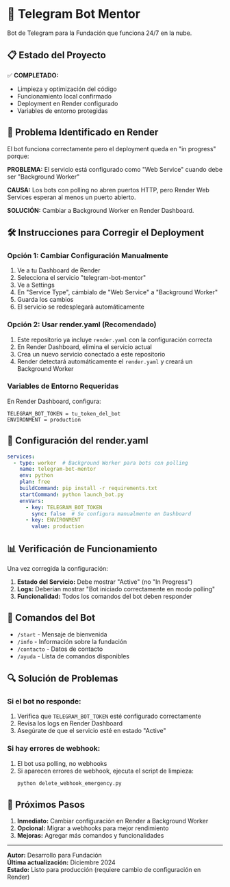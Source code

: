 # 🤖 Telegram Bot Mentor

Bot de Telegram para la Fundación que funciona 24/7 en la nube.

## 📋 Estado del Proyecto

✅ **COMPLETADO:**
- Limpieza y optimización del código
- Funcionamiento local confirmado
- Deployment en Render configurado
- Variables de entorno protegidas

## 🚨 Problema Identificado en Render

El bot funciona correctamente pero el deployment queda en "in progress" porque:

**PROBLEMA:** El servicio está configurado como "Web Service" cuando debe ser "Background Worker"

**CAUSA:** Los bots con polling no abren puertos HTTP, pero Render Web Services esperan al menos un puerto abierto.

**SOLUCIÓN:** Cambiar a Background Worker en Render Dashboard.

## 🛠️ Instrucciones para Corregir el Deployment

### Opción 1: Cambiar Configuración Manualmente

1. Ve a tu Dashboard de Render
2. Selecciona el servicio "telegram-bot-mentor"
3. Ve a Settings
4. En "Service Type", cámbialo de "Web Service" a "Background Worker"
5. Guarda los cambios
6. El servicio se redesplegarà automáticamente

### Opción 2: Usar render.yaml (Recomendado)

1. Este repositorio ya incluye `render.yaml` con la configuración correcta
2. En Render Dashboard, elimina el servicio actual
3. Crea un nuevo servicio conectado a este repositorio
4. Render detectará automáticamente el `render.yaml` y creará un Background Worker

### Variables de Entorno Requeridas

En Render Dashboard, configura:
```
TELEGRAM_BOT_TOKEN = tu_token_del_bot
ENVIRONMENT = production
```

## 🔧 Configuración del render.yaml

```yaml
services:
  - type: worker  # Background Worker para bots con polling
    name: telegram-bot-mentor
    env: python
    plan: free
    buildCommand: pip install -r requirements.txt
    startCommand: python launch_bot.py
    envVars:
      - key: TELEGRAM_BOT_TOKEN
        sync: false  # Se configura manualmente en Dashboard
      - key: ENVIRONMENT
        value: production
```

## 📊 Verificación de Funcionamiento

Una vez corregida la configuración:

1. **Estado del Servicio:** Debe mostrar "Active" (no "In Progress")
2. **Logs:** Deberían mostrar "Bot iniciado correctamente en modo polling"
3. **Funcionalidad:** Todos los comandos del bot deben responder

## 🤖 Comandos del Bot

- `/start` - Mensaje de bienvenida
- `/info` - Información sobre la fundación
- `/contacto` - Datos de contacto
- `/ayuda` - Lista de comandos disponibles

## 🔍 Solución de Problemas

### Si el bot no responde:
1. Verifica que `TELEGRAM_BOT_TOKEN` esté configurado correctamente
2. Revisa los logs en Render Dashboard
3. Asegúrate de que el servicio esté en estado "Active"

### Si hay errores de webhook:
1. El bot usa polling, no webhooks
2. Si aparecen errores de webhook, ejecuta el script de limpieza:
   ```bash
   python delete_webhook_emergency.py
   ```

## 🚀 Próximos Pasos

1. **Inmediato:** Cambiar configuración en Render a Background Worker
2. **Opcional:** Migrar a webhooks para mejor rendimiento
3. **Mejoras:** Agregar más comandos y funcionalidades

---

**Autor:** Desarrollo para Fundación  
**Última actualización:** Diciembre 2024  
**Estado:** Listo para producción (requiere cambio de configuración en Render)
